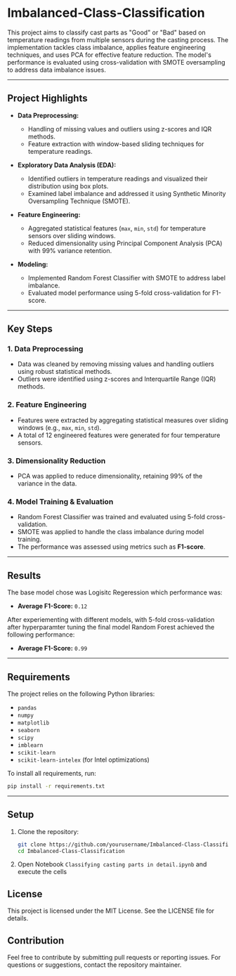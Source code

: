 # Imbalanced-Class-Classification

This project aims to classify cast parts as "Good" or "Bad" based on temperature readings from multiple sensors during the casting process. The implementation tackles class imbalance, applies feature engineering techniques, and uses PCA for effective feature reduction. The model's performance is evaluated using cross-validation with SMOTE oversampling to address data imbalance issues.

---

## Project Highlights

- **Data Preprocessing:**
  - Handling of missing values and outliers using z-scores and IQR methods.
  - Feature extraction with window-based sliding techniques for temperature readings.
  
- **Exploratory Data Analysis (EDA):**
  - Identified outliers in temperature readings and visualized their distribution using box plots.
  - Examined label imbalance and addressed it using Synthetic Minority Oversampling Technique (SMOTE).

- **Feature Engineering:**
  - Aggregated statistical features (`max`, `min`, `std`) for temperature sensors over sliding windows.
  - Reduced dimensionality using Principal Component Analysis (PCA) with 99% variance retention.

- **Modeling:**
  - Implemented Random Forest Classifier with SMOTE to address label imbalance.
  - Evaluated model performance using 5-fold cross-validation for F1-score.

---

## Key Steps

### 1. Data Preprocessing
- Data was cleaned by removing missing values and handling outliers using robust statistical methods.
- Outliers were identified using z-scores and Interquartile Range (IQR) methods.

### 2. Feature Engineering
- Features were extracted by aggregating statistical measures over sliding windows (e.g., `max`, `min`, `std`).
- A total of 12 engineered features were generated for four temperature sensors.

### 3. Dimensionality Reduction
- PCA was applied to reduce dimensionality, retaining 99% of the variance in the data.

### 4. Model Training & Evaluation
- Random Forest Classifier was trained and evaluated using 5-fold cross-validation.
- SMOTE was applied to handle the class imbalance during model training.
- The performance was assessed using metrics such as **F1-score**.

---

## Results

The base model chose was Logisitc Regeression which performance was:

- **Average F1-Score:** `0.12` 

After experiementing with different models, with 5-fold cross-validation after hyperparamter tuning the final model Random Forest achieved the following performance:

- **Average F1-Score:** `0.99` 

---

## Requirements

The project relies on the following Python libraries:

- `pandas`
- `numpy`
- `matplotlib`
- `seaborn`
- `scipy`
- `imblearn`
- `scikit-learn`
- `scikit-learn-intelex` (for Intel optimizations)

To install all requirements, run:
```bash
pip install -r requirements.txt
```

---

## Setup

1. Clone the repository:
    ```bash
    git clone https://github.com/yourusername/Imbalanced-Class-Classification.git
    cd Imbalanced-Class-Classification
    ```

2. Open Notebook `Classifying casting parts in detail.ipynb` and execute the cells
    

## License
This project is licensed under the MIT License. See the LICENSE file for details.

## Contribution
Feel free to contribute by submitting pull requests or reporting issues. For questions or suggestions, contact the repository maintainer.

